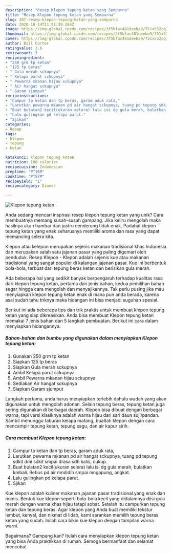 ```yaml
---
description: "Resep Klepon tepung ketan yang Sempurna"
title: "Resep Klepon tepung ketan yang Sempurna"
slug: 387-resep-klepon-tepung-ketan-yang-sempurna
date: 2020-10-14T11:51:39.264Z
image: https://img-global.cpcdn.com/recipes/3f5bfac481deeba9/751x532cq70/klepon-tepung-ketan-foto-resep-utama.jpg
thumbnail: https://img-global.cpcdn.com/recipes/3f5bfac481deeba9/751x532cq70/klepon-tepung-ketan-foto-resep-utama.jpg
cover: https://img-global.cpcdn.com/recipes/3f5bfac481deeba9/751x532cq70/klepon-tepung-ketan-foto-resep-utama.jpg
author: Bill Carter
ratingvalue: 3.6
reviewcount: 3
recipeingredient:
- "250 grm tp ketan"
- "125 tp beras"
- " Gula merah sckupnya"
- " Kelapa parut sckupnya"
- " Pewarna mkanan hijau sckupnya"
- " Air hangat sckupnya"
- " Garam sjumput"
recipeinstructions:
- "Campur tp ketan dan tp beras, garam aduk rata,"
- "Larutkan pewarna mkanan pd air hangat sckupnya, tuang pd tepung sdkit dmi sdkit smpai drasa sdh kalis, cukup."
- "Buat bulatan2 kecil(ukuran selera) lalu isi dg gula merah, bulatkan kmbali. Rebus pd air mndidih smpai mngapung, angkat."
- "Lalu gulingkan pd kelapa parut."
- "Sjikan"
categories:
- Resep
tags:
- klepon
- tepung
- ketan

katakunci: klepon tepung ketan 
nutrition: 100 calories
recipecuisine: Indonesian
preptime: "PT16M"
cooktime: "PT57M"
recipeyield: "1"
recipecategory: Dinner

---
```



![Klepon tepung ketan](https://img-global.cpcdn.com/recipes/3f5bfac481deeba9/751x532cq70/klepon-tepung-ketan-foto-resep-utama.jpg)

Anda sedang mencari inspirasi resep klepon tepung ketan yang unik? Cara membuatnya memang susah-susah gampang. Jika keliru mengolah maka hasilnya akan hambar dan justru cenderung tidak enak. Padahal klepon tepung ketan yang enak seharusnya memiliki aroma dan rasa yang dapat memancing selera kita.

Klepon atau kelepon merupakan sejenis makanan tradisional khas Indonesia dan merupakan salah satu jajanan pasar yang paling digemari oleh penduduk. Resep Klepon - Klepon adalah sejenis kue atau makanan tradisional yang sangat populer di kalangan jajanan pasar. Kue ini berbentuk bola-bola, terbuat dari tepung beras ketan dan berisikan gula merah.

Ada beberapa hal yang sedikit banyak berpengaruh terhadap kualitas rasa dari klepon tepung ketan, pertama dari jenis bahan, kedua pemilihan bahan segar hingga cara mengolah dan menyajikannya. Tak perlu pusing jika mau menyiapkan klepon tepung ketan enak di mana pun anda berada, karena asal sudah tahu triknya maka hidangan ini bisa menjadi suguhan spesial.


Berikut ini ada beberapa tips dan trik praktis untuk membuat klepon tepung ketan yang siap dikreasikan. Anda bisa membuat Klepon tepung ketan memakai 7 jenis bahan dan 5 langkah pembuatan. Berikut ini cara dalam menyiapkan hidangannya.

<!--inarticleads1-->

##### Bahan-bahan dan bumbu yang digunakan dalam menyiapkan Klepon tepung ketan:

1. Gunakan 250 grm tp ketan
1. Siapkan 125 tp beras
1. Siapkan  Gula merah sckupnya
1. Ambil  Kelapa parut sckupnya
1. Ambil  Pewarna mkanan hijau sckupnya
1. Sediakan  Air hangat sckupnya
1. Siapkan  Garam sjumput


Langkah pertama, anda harus menyiapkan terlebih dahulu wadah yang akan digunakan untuk mengolah adonan. Selain tepung beras, tepung ketan juga sering digunakan di berbagai daerah. Klepon bisa dibuat dengan berbagai warna, tapi versi klasiknya adalah warna hijau dari sari daun suji/pandan. Sambil menunggu taburan kelapa matang, buatlah klepon dengan cara mencampir tepung ketan, tepung sagu, dan air kapur sirih. 

<!--inarticleads2-->

##### Cara membuat Klepon tepung ketan:

1. Campur tp ketan dan tp beras, garam aduk rata,
1. Larutkan pewarna mkanan pd air hangat sckupnya, tuang pd tepung sdkit dmi sdkit smpai drasa sdh kalis, cukup.
1. Buat bulatan2 kecil(ukuran selera) lalu isi dg gula merah, bulatkan kmbali. Rebus pd air mndidih smpai mngapung, angkat.
1. Lalu gulingkan pd kelapa parut.
1. Sjikan


Kue klepon adalah kuliner makanan jajanan pasar tradisional.yang enak dan manis. Bentuk kue klepon seperti bola-bola kecil yang didalamnya diisi gula merah dengan warna khas hijau tetapi sobat. Setelah itu campurkan tepung ketan dan tepung beras. Agar klepon yang Anda buat memiliki tekstur lembut, kenyal, dan nikmat di lidah, kami sarankan memilih tepung beras ketan yang sudah. Inilah cara bikin kue klepon dengan tampilan warna warni. 

Bagaimana? Gampang kan? Itulah cara menyiapkan klepon tepung ketan yang bisa Anda praktikkan di rumah. Semoga bermanfaat dan selamat mencoba!
